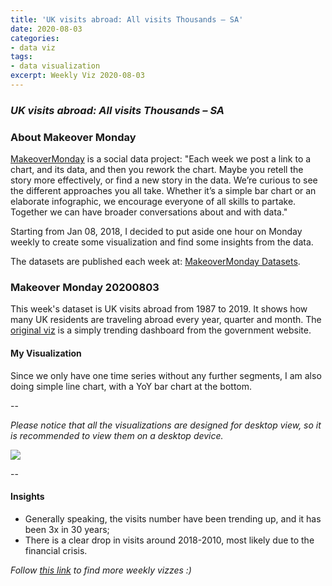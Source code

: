 ```yaml
---
title: 'UK visits abroad: All visits Thousands – SA'
date: 2020-08-03
categories:
- data viz
tags:
- data visualization
excerpt: Weekly Viz 2020-08-03
---
```


### *UK visits abroad: All visits Thousands – SA*


### About Makeover Monday

[MakeoverMonday](http://www.makeovermonday.co.uk/) is a social data project:
"Each week we post a link to a chart, and its data, and then you rework the chart.
Maybe you retell the story more effectively, or find a new story in the data.
We’re curious to see the different approaches you all take. Whether it’s a simple bar chart or an elaborate infographic, we encourage everyone of all skills to partake.
Together we can have broader conversations about and with data."

Starting from Jan 08, 2018, I decided to put aside one hour on Monday weekly to create some visualization and find some insights from the data.

The datasets are published each week at: [MakeoverMonday Datasets](http://www.makeovermonday.co.uk/data/).

### Makeover Monday 20200803

This week's dataset is UK visits abroad from 1987 to 2019. It shows how many UK residents are traveling abroad every year, quarter and month. The [original viz](https://www.ons.gov.uk/peoplepopulationandcommunity/leisureandtourism/timeseries/gmax/ott) is a simply trending dashboard from the government website.  

#### My Visualization

Since we only have one time series without any further segments, I am also doing simple line chart, with a YoY bar chart at the bottom.  

--  

*Please notice that all the visualizations are designed for desktop view, so it is recommended to view them on a desktop device.*  

<div class='tableauPlaceholder' id='viz1596559222105' style='position: relative'>
<noscript><a href='#'>
  <img alt=' ' src='https:&#47;&#47;public.tableau.com&#47;static&#47;images&#47;Ma&#47;MakeOverMonday20200803UKVisitsAbroad&#47;UKVisitsAbroad&#47;1_rss.png' style='border: none' />
</a></noscript>
<object class='tableauViz'  style='display:none;'>
  <param name='host_url' value='https%3A%2F%2Fpublic.tableau.com%2F' /> 
  <param name='embed_code_version' value='3' />
  <param name='site_root' value='' />
  <param name='name' value='MakeOverMonday20200803UKVisitsAbroad&#47;UKVisitsAbroad' />
  <param name='tabs' value='no' />
  <param name='toolbar' value='yes' />
  <param name='static_image' value='https:&#47;&#47;public.tableau.com&#47;static&#47;images&#47;Ma&#47;MakeOverMonday20200803UKVisitsAbroad&#47;UKVisitsAbroad&#47;1.png' />
  <param name='animate_transition' value='yes' />
  <param name='display_static_image' value='yes' />
  <param name='display_spinner' value='yes' />
  <param name='display_overlay' value='yes' />
  <param name='display_count' value='yes' />
  <param name='language' value='en' />
</object></div>              
<script type='text/javascript'>       
  var divElement = document.getElementById('viz1596559222105');             
  var vizElement = divElement.getElementsByTagName('object')[0];            
  if ( divElement.offsetWidth > 800 ) { vizElement.style.width='1000px';vizElement.style.height='627px';} else if ( divElement.offsetWidth > 500 ) { vizElement.style.width='1000px';vizElement.style.height='627px';} else { vizElement.style.width='100%';vizElement.style.height='727px';}                   
  var scriptElement = document.createElement('script');          
  scriptElement.src = 'https://public.tableau.com/javascripts/api/viz_v1.js';  
  vizElement.parentNode.insertBefore(scriptElement, vizElement);         
</script>
  
  
--  

#### Insights
* Generally speaking, the visits number have been trending up, and it has been 3x in 30 years;  
* There is a clear drop in visits around 2018-2010, most likely due to the financial crisis.  


*Follow [this link](https://yudong-94.github.io/personal-website/project/MakeOverMonday2020/) to find more weekly vizzes :)*